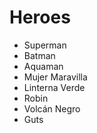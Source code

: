 # Heroes

* Superman
* Batman
* Aquaman
* Mujer Maravilla
* Linterna Verde
* Robin
* Volcán Negro
* Guts
